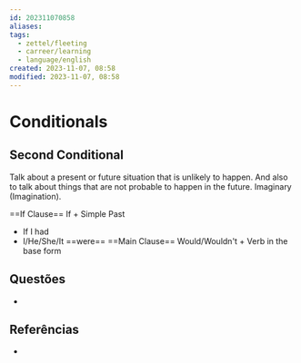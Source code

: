 ```yaml
---
id: 202311070858
aliases: 
tags:
  - zettel/fleeting
  - carreer/learning
  - language/english
created: 2023-11-07, 08:58
modified: 2023-11-07, 08:58
---
```

# Conditionals
<!-- Main content of my thoughts really -->

## Second Conditional

Talk about a present or future situation that is unlikely to happen.
And also to talk about things that are not probable to happen in the future. Imaginary (Imagination).

==If Clause==
If + Simple Past
- If I had
- I/He/She/It ==were==
==Main Clause==
Would/Wouldn't + Verb in the base form

## Questões
<!-- What remains for you to consider? --> 

- 

## Referências
<!-- Links to pages not referenced in the content -->

- 
